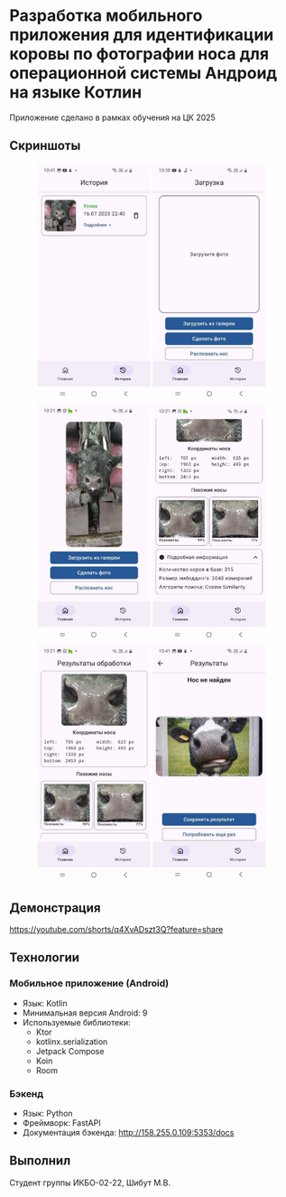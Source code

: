# Разработка мобильного приложения для идентификации коровы по фотографии носа для операционной системы Андроид на языке Котлин

Приложение сделано в рамках обучения на ЦК 2025

## Скриншоты

<div align="center">
  <img src="screenshots/screen1.png" width="200" alt="Экран 1">
  <img src="screenshots/screen2.png" width="200" alt="Экран 2">
  <img src="screenshots/screen3.png" width="200" alt="Экран 3">
  <img src="screenshots/screen4.png" width="200" alt="Экран 4">
  <img src="screenshots/screen5.png" width="200" alt="Экран 5">
  <img src="screenshots/screen6.png" width="200" alt="Экран 6">
</div>

## Демонстрация

https://youtube.com/shorts/q4XvADszt3Q?feature=share

## Технологии

### Мобильное приложение (Android)
- Язык: Kotlin
- Минимальная версия Android: 9
- Используемые библиотеки:
  - Ktor
  - kotlinx.serialization
  - Jetpack Compose
  - Koin
  - Room

### Бэкенд
- Язык: Python
- Фреймворк: FastAPI
- Документация бэкенда: http://158.255.0.109:5353/docs

## Выполнил
Студент группы ИКБО-02-22, Шибут М.В.
